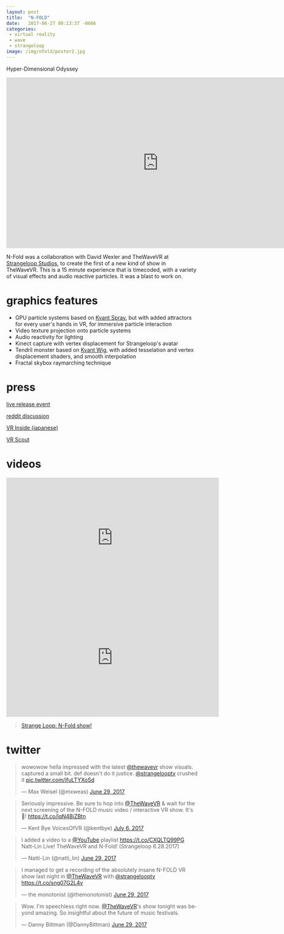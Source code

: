 ```yaml
---
layout: post
title:  "N-FOLD"
date:   2017-06-27 00:13:37 -0666
categories: 
 - virtual reality
 - wave
 - strangeloop
image: /img/nfold/poster2.jpg
---
```


Hyper-Dimensional Odyssey
<!--more-->

<iframe src="https://player.vimeo.com/video/222443955" width="800" height="450" frameborder="0" webkitallowfullscreen mozallowfullscreen allowfullscreen></iframe>

N-Fold was a collaboration with David Wexler and TheWaveVR at [Strangeloop Studios](http://strangeloop-studios.com/), to create the first of a new kind of show in TheWaveVR. This is a 15 minute experience that is timecoded, with a variety of visual effects and audio reactive particles. It was a blast to work on.

# graphics features

 - GPU particle systems based on [Kvant Spray](https://github.com/keijiro/KvantSpray), but with added attractors for every user's hands in VR, for immersive particle interaction
 - Video texture projection onto particle systems 
 - Audio reactivity for lighting
 - Kinect capture with vertex displacement for Strangeloop's avatar
 - Tendril monster based on [Kvant Wig](https://github.com/keijiro/KvantWig), with added tesselation and vertex displacement shaders, and smooth interpolation
 - Fractal skybox raymarching technique 

# press

[live release event](https://www.facebook.com/events/1195393337237176/)

[reddit discussion](https://www.reddit.com/r/Vive/comments/6k68pm/strangeloops_nfold_in_thewavevr_is_another_one_of/?st=j5h5ormt&sh=bac824ef)

[VR Inside (japanese)](http://vrinside.jp/news/n-fold-social-vr-music-live/)

[VR Scout](https://vrscout.com/news/thewavevr-strangeloop-n-fold-vr-concert/)

# videos 

<iframe width="560" height="315" src="https://www.youtube.com/embed/J8ttfPVQvTU" frameborder="0" allowfullscreen></iframe>

<iframe width="560" height="315" src="https://www.youtube.com/embed/seKP64H-aSs" frameborder="0" allowfullscreen></iframe>

<blockquote class="imgur-embed-pub" lang="en" data-id="a/SMEKD"><a href="//imgur.com/SMEKD">Strange Loop: N-Fold show!</a></blockquote><script async src="//s.imgur.com/min/embed.js" charset="utf-8"></script>

# twitter

<blockquote class="twitter-tweet" data-lang="en" data-theme="dark"><p lang="en" dir="ltr">wowowow hella impressed with the latest <a href="https://twitter.com/TheWaveVR">@thewavevr</a> show visuals. captured a small bit. def doesn&#39;t do it justice. <a href="https://twitter.com/strangelooptv">@strangelooptv</a> crushed it <a href="https://t.co/ifuLTYXoSd">pic.twitter.com/ifuLTYXoSd</a></p>&mdash; Max Weisel (@mxweas) <a href="https://twitter.com/mxweas/status/880251035171905540">June 29, 2017</a></blockquote>
<script async src="//platform.twitter.com/widgets.js" charset="utf-8"></script>

<blockquote class="twitter-tweet" data-lang="en" data-theme="dark"><p lang="en" dir="ltr">Seriously impressive. Be sure to hop into <a href="https://twitter.com/TheWaveVR">@TheWaveVR</a> &amp; wait for the next screening of the N-FOLD music video / interactive VR show. It&#39;s 💯! <a href="https://t.co/lqN4BiZBtn">https://t.co/lqN4BiZBtn</a></p>&mdash; Kent Bye VoicesOfVR (@kentbye) <a href="https://twitter.com/kentbye/status/882812198849888256">July 6, 2017</a></blockquote>
<script async src="//platform.twitter.com/widgets.js" charset="utf-8"></script>

<blockquote class="twitter-tweet" data-lang="en" data-theme="dark"><p lang="en" dir="ltr">I added a video to a <a href="https://twitter.com/YouTube">@YouTube</a> playlist <a href="https://t.co/CXQLTQ99PG">https://t.co/CXQLTQ99PG</a> Natt-Lin Live! TheWaveVR and N-Fold! (Strangeloop 6.28.2017)</p>&mdash; Natti-Lin (@natti_lin) <a href="https://twitter.com/natti_lin/status/880482482021421056">June 29, 2017</a></blockquote>
<script async src="//platform.twitter.com/widgets.js" charset="utf-8"></script>

<blockquote class="twitter-tweet" data-lang="en" data-theme="dark"><p lang="en" dir="ltr">I managed to get a recording of the absolutely insane N-FOLD VR show last night in <a href="https://twitter.com/TheWaveVR">@TheWaveVR</a> with <a href="https://twitter.com/strangelooptv">@strangelooptv</a> <a href="https://t.co/sng07G2L4v">https://t.co/sng07G2L4v</a></p>&mdash; the monotonist (@themonotonist) <a href="https://twitter.com/themonotonist/status/880304252765310976">June 29, 2017</a></blockquote>
<script async src="//platform.twitter.com/widgets.js" charset="utf-8"></script>

<blockquote class="twitter-tweet" data-lang="en" data-theme="dark"><p lang="en" dir="ltr">Wow. I&#39;m speechless right now. <a href="https://twitter.com/TheWaveVR">@TheWaveVR</a>&#39;s show tonight was beyond amazing. So insightful about the future of music festivals.</p>&mdash; Danny Bittman (@DannyBittman) <a href="https://twitter.com/DannyBittman/status/880257138509131776">June 29, 2017</a></blockquote>
<script async src="//platform.twitter.com/widgets.js" charset="utf-8"></script>

